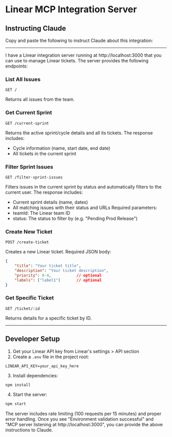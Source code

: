 # Linear MCP Integration Server

## Instructing Claude

Copy and paste the following to instruct Claude about this integration:

---

I have a Linear integration server running at http://localhost:3000 that you can use to manage Linear tickets. The server provides the following endpoints:

### List All Issues
```http
GET /
```
Returns all issues from the team.

### Get Current Sprint
```http
GET /current-sprint
```
Returns the active sprint/cycle details and all its tickets. The response includes:
- Cycle information (name, start date, end date)
- All tickets in the current sprint

### Filter Sprint Issues
```http
GET /filter-sprint-issues
```
Filters issues in the current sprint by status and automatically filters to the current user. The response includes:
- Current sprint details (name, dates)
- All matching issues with their status and URLs
Required parameters:
- teamId: The Linear team ID
- status: The status to filter by (e.g. "Pending Prod Release")

### Create New Ticket
```http
POST /create-ticket
```
Creates a new Linear ticket. Required JSON body:
```json
{
    "title": "Your ticket title",
    "description": "Your ticket description",
    "priority": 0-4,           // optional
    "labels": ["label1"]       // optional
}
```

### Get Specific Ticket
```http
GET /ticket/:id
```
Returns details for a specific ticket by ID.

---

## Developer Setup

1. Get your Linear API key from Linear's settings > API section
2. Create a `.env` file in the project root:
```
LINEAR_API_KEY=your_api_key_here
```
3. Install dependencies:
```bash
npm install
```
4. Start the server:
```bash
npm start
```

The server includes rate limiting (100 requests per 15 minutes) and proper error handling. Once you see "Environment validation successful" and "MCP server listening at http://localhost:3000", you can provide the above instructions to Claude.
